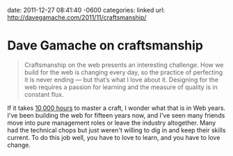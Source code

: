 date: 2011-12-27 08:41:40 -0600
categories: linked
url: http://davegamache.com/2011/11/craftsmanship/

# Dave Gamache on craftsmanship

> Craftsmanship on the web presents an interesting challenge. How we
> build for the web is changing every day, so the practice of perfecting
> it is never ending — but that’s what I love about it. Designing for
> the web requires a passion for learning and the measure of quality is
> in constant flux.

If it takes [10,000
hours](http://www.amazon.com/Outliers-Story-Success-Malcolm-Gladwell/dp/0316017922)
to master a craft, I wonder what that is in Web years. I've been
building the web for fifteen years now, and I've seen many friends move
into pure management roles or leave the industry altogether. Many had
the technical chops but just weren't willing to dig in and keep their skills
current. To do this job well, you have to love to learn, and you have to
love change.



